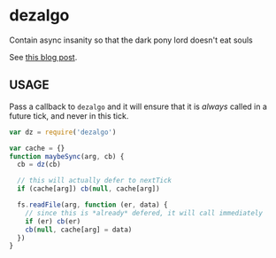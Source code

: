 # dezalgo

Contain async insanity so that the dark pony lord doesn't eat souls

See [this blog
post](http://blog.izs.me/post/59142742143/designing-apis-for-asynchrony).

## USAGE

Pass a callback to `dezalgo` and it will ensure that it is *always*
called in a future tick, and never in this tick.

```javascript
var dz = require('dezalgo')

var cache = {}
function maybeSync(arg, cb) {
  cb = dz(cb)

  // this will actually defer to nextTick
  if (cache[arg]) cb(null, cache[arg])

  fs.readFile(arg, function (er, data) {
    // since this is *already* defered, it will call immediately
    if (er) cb(er)
    cb(null, cache[arg] = data)
  })
}
```
